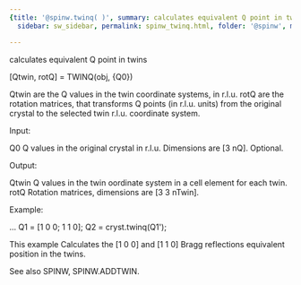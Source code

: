 ```yaml
---
{title: '@spinw.twinq( )', summary: calculates equivalent Q point in twins, keywords: sample,
  sidebar: sw_sidebar, permalink: spinw_twinq.html, folder: '@spinw', mathjax: 'true'}

---
```

calculates equivalent Q point in twins
 
[Qtwin, rotQ] = TWINQ(obj, {Q0})
 
Qtwin are the Q values in the twin coordinate systems, in r.l.u.
rotQ are the rotation matrices, that transforms Q points (in r.l.u.
units) from the original crystal to the selected twin r.l.u. coordinate
system.
 
Input:
 
Q0        Q values in the original crystal in r.l.u. Dimensions are
          [3 nQ]. Optional.
 
Output:
 
Qtwin     Q values in the twin oordinate system in a cell element for
          each twin.
rotQ      Rotation matrices, dimensions are [3 3 nTwin].
 
Example:
 
...
Q1 = [1 0 0; 1 1 0];
Q2 = cryst.twinq(Q1');
 
This example Calculates the [1 0 0] and [1 1 0] Bragg reflections
equivalent position in the twins.
 
See also SPINW, SPINW.ADDTWIN.
 
